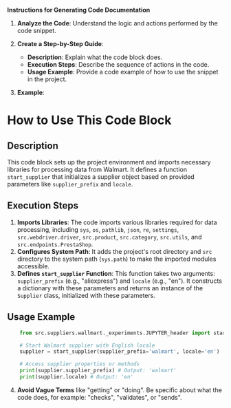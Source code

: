 **Instructions for Generating Code Documentation**

1. **Analyze the Code**: Understand the logic and actions performed by the code snippet.

2. **Create a Step-by-Step Guide**:
    - **Description**: Explain what the code block does.
    - **Execution Steps**: Describe the sequence of actions in the code.
    - **Usage Example**: Provide a code example of how to use the snippet in the project.

3. **Example**:

How to Use This Code Block
=========================================================================================

Description
-------------------------
This code block sets up the project environment and imports necessary libraries for processing data from Walmart. It defines a function `start_supplier` that initializes a supplier object based on provided parameters like `supplier_prefix` and `locale`.

Execution Steps
-------------------------
1. **Imports Libraries**: The code imports various libraries required for data processing, including `sys`, `os`, `pathlib`, `json`, `re`, `settings`, `src.webdriver.driver`, `src.product`, `src.category`, `src.utils`, and `src.endpoints.PrestaShop`.
2. **Configures System Path**: It adds the project's root directory and `src` directory to the system path (`sys.path`) to make the imported modules accessible.
3. **Defines `start_supplier` Function**: This function takes two arguments: `supplier_prefix` (e.g., "aliexpress") and `locale` (e.g., "en"). It constructs a dictionary with these parameters and returns an instance of the `Supplier` class, initialized with these parameters.

Usage Example
-------------------------

```python
    from src.suppliers.wallmart._experiments.JUPYTER_header import start_supplier

    # Start Walmart supplier with English locale
    supplier = start_supplier(supplier_prefix='walmart', locale='en')

    # Access supplier properties or methods
    print(supplier.supplier_prefix) # Output: 'walmart'
    print(supplier.locale) # Output: 'en'
```

4. **Avoid Vague Terms** like "getting" or "doing". Be specific about what the code does, for example: "checks", "validates", or "sends".